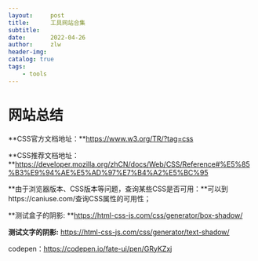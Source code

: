 ```yaml
---
layout:     post
title:      工具网站合集
subtitle:   
date:       2022-04-26
author:     zlw
header-img: 
catalog: true
tags:
    - tools
---
```




# 网站总结

**CSS官方文档地址：**https://www.w3.org/TR/?tag=css

**CSS推荐文档地址：**https://developer.mozilla.org/zhCN/docs/Web/CSS/Reference#%E5%85%B3%E9%94%AE%E5%AD%97%E7%B4%A2%E5%BC%95

**由于浏览器版本、CSS版本等问题，查询某些CSS是否可用：**可以到https://caniuse.com/查询CSS属性的可用性；

**测试盒子的阴影: **https://html-css-js.com/css/generator/box-shadow/

**测试文字的阴影:**  https://html-css-js.com/css/generator/text-shadow/

codepen：https://codepen.io/fate-ui/pen/GRyKZxj























